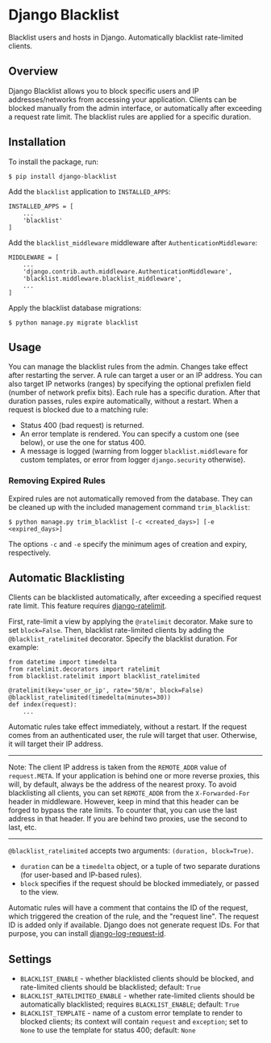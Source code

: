 # Django Blacklist

Blacklist users and hosts in Django. Automatically blacklist rate-limited clients.


## Overview

Django Blacklist allows you to block specific users and IP addresses/networks from accessing your application.
Clients can be blocked manually from the admin interface, or automatically after exceeding a request rate limit.
The blacklist rules are applied for a specific duration.


## Installation

To install the package, run:
```
$ pip install django-blacklist
```

Add the `blacklist` application to `INSTALLED_APPS`:
```
INSTALLED_APPS = [
    ...
    'blacklist'
]
```

Add the `blacklist_middleware` middleware after `AuthenticationMiddleware`:
```
MIDDLEWARE = [
    ...
    'django.contrib.auth.middleware.AuthenticationMiddleware',
    'blacklist.middleware.blacklist_middleware',
    ...
]
```

Apply the blacklist database migrations:
```
$ python manage.py migrate blacklist
```


## Usage

You can manage the blacklist rules from the admin. Changes take effect after restarting the server.
A rule can target a user or an IP address.
You can also target IP networks (ranges) by specifying the optional prefixlen field (number of network prefix bits).
Each rule has a specific duration. After that duration passes, rules expire automatically, without a restart.
When a request is blocked due to a matching rule:
* Status 400 (bad request) is returned.
* An error template is rendered.
  You can specify a custom one (see below), or use the one for status 400.
* A message is logged
  (warning from logger `blacklist.middleware` for custom templates, or error from logger `django.security` otherwise).

### Removing Expired Rules

Expired rules are not automatically removed from the database.
They can be cleaned up with the included management command `trim_blacklist`:
```
$ python manage.py trim_blacklist [-c <created_days>] [-e <expired_days>]
```
The options `-c` and `-e` specify the minimum ages of creation and expiry, respectively.


## Automatic Blacklisting

Clients can be blacklisted automatically, after exceeding a specified request rate limit.
This feature requires [django-ratelimit](https://github.com/jsocol/django-ratelimit).

First, rate-limit a view by applying the `@ratelimit` decorator. Make sure to set `block=False`.
Then, blacklist rate-limited clients by adding the `@blacklist_ratelimited` decorator. Specify the blacklist duration.
For example:
```
from datetime import timedelta
from ratelimit.decorators import ratelimit
from blacklist.ratelimit import blacklist_ratelimited

@ratelimit(key='user_or_ip', rate='50/m', block=False)
@blacklist_ratelimited(timedelta(minutes=30))
def index(request):
    ...
```

Automatic rules take effect immediately, without a restart.
If the request comes from an authenticated user, the rule will target that user.
Otherwise, it will target their IP address.
***
Note: The client IP address is taken from the `REMOTE_ADDR` value of `request.META`.
If your application is behind one or more reverse proxies, this will, by default,
always be the address of the nearest proxy.
To avoid blacklisting all clients, you can set `REMOTE_ADDR` from the `X-Forwarded-For` header in middleware.
However, keep in mind that this header can be forged to bypass the rate limits.
To counter that, you can use the last address in that header.
If you are behind two proxies, use the second to last, etc.
***

`@blacklist_ratelimited` accepts two arguments: `(duration, block=True)`.
* `duration` can be a `timedelta` object, or a tuple of two separate durations
(for user-based and IP-based rules).
* `block` specifies if the request should be blocked immediately, or passed to the view.

Automatic rules will have a comment that contains the ID of the request, which triggered the creation of the rule,
and the "request line".
The request ID is added only if available. Django does not generate request IDs.
For that purpose, you can install [django-log-request-id](https://github.com/dabapps/django-log-request-id).


## Settings

* `BLACKLIST_ENABLE` - whether blacklisted clients should be blocked,
  and rate-limited clients should be blacklisted; default: `True`
* `BLACKLIST_RATELIMITED_ENABLE` - whether rate-limited clients should be automatically blacklisted;
  requires `BLACKLIST_ENABLE`; default: `True`
* `BLACKLIST_TEMPLATE` - name of a custom error template to render to blocked clients;
  its context will contain `request` and `exception`;
  set to `None` to use the template for status 400; default: `None`
